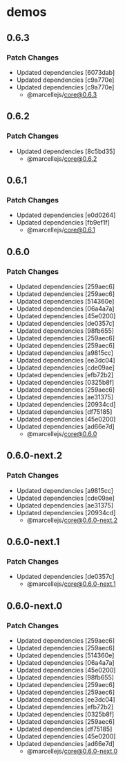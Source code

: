 # demos

## 0.6.3

### Patch Changes

- Updated dependencies [6073dab]
- Updated dependencies [c9a770e]
- Updated dependencies [c9a770e]
  - @marcellejs/core@0.6.3

## 0.6.2

### Patch Changes

- Updated dependencies [8c5bd35]
  - @marcellejs/core@0.6.2

## 0.6.1

### Patch Changes

- Updated dependencies [e0d0264]
- Updated dependencies [fb9ef1f]
  - @marcellejs/core@0.6.1

## 0.6.0

### Patch Changes

- Updated dependencies [259aec6]
- Updated dependencies [259aec6]
- Updated dependencies [514360e]
- Updated dependencies [06a4a7a]
- Updated dependencies [45e0200]
- Updated dependencies [de0357c]
- Updated dependencies [98fb655]
- Updated dependencies [259aec6]
- Updated dependencies [259aec6]
- Updated dependencies [a9815cc]
- Updated dependencies [ee3dc04]
- Updated dependencies [cde09ae]
- Updated dependencies [efb72b2]
- Updated dependencies [0325b8f]
- Updated dependencies [259aec6]
- Updated dependencies [ae31375]
- Updated dependencies [20934cd]
- Updated dependencies [df75185]
- Updated dependencies [45e0200]
- Updated dependencies [ad66e7d]
  - @marcellejs/core@0.6.0

## 0.6.0-next.2

### Patch Changes

- Updated dependencies [a9815cc]
- Updated dependencies [cde09ae]
- Updated dependencies [ae31375]
- Updated dependencies [20934cd]
  - @marcellejs/core@0.6.0-next.2

## 0.6.0-next.1

### Patch Changes

- Updated dependencies [de0357c]
  - @marcellejs/core@0.6.0-next.1

## 0.6.0-next.0

### Patch Changes

- Updated dependencies [259aec6]
- Updated dependencies [259aec6]
- Updated dependencies [514360e]
- Updated dependencies [06a4a7a]
- Updated dependencies [45e0200]
- Updated dependencies [98fb655]
- Updated dependencies [259aec6]
- Updated dependencies [259aec6]
- Updated dependencies [ee3dc04]
- Updated dependencies [efb72b2]
- Updated dependencies [0325b8f]
- Updated dependencies [259aec6]
- Updated dependencies [df75185]
- Updated dependencies [45e0200]
- Updated dependencies [ad66e7d]
  - @marcellejs/core@0.6.0-next.0
